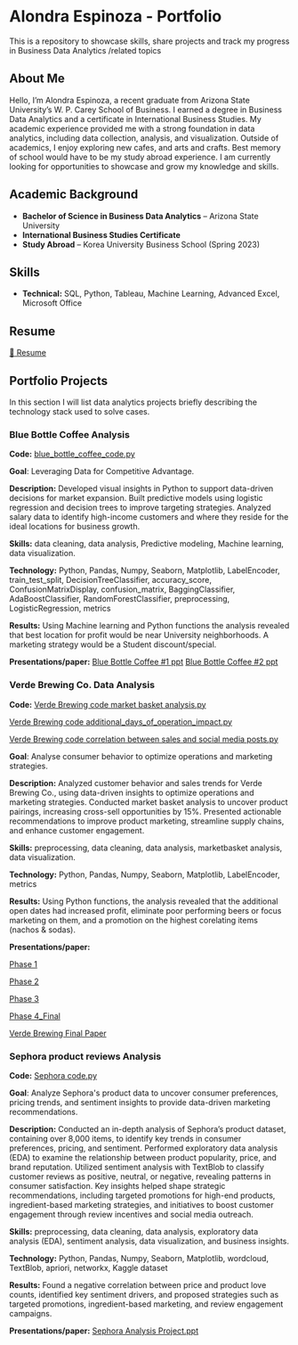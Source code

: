 # Alondra Espinoza - Portfolio  

This is a repository to showcase skills, share projects and track my progress in Business Data Analytics /related topics

## About Me  
Hello, I’m Alondra Espinoza, a recent graduate from Arizona State University’s W. P. Carey School of Business. I earned a degree in Business Data Analytics and a certificate in International Business Studies. My academic experience provided me with a strong foundation in data analytics, including data collection, analysis, and visualization. Outside of academics, I enjoy exploring new cafes, and arts and crafts. Best memory of school would have to be my study abroad experience. I am currently looking for opportunities to showcase and grow my knowledge and skills.

## Academic Background  
- **Bachelor of Science in Business Data Analytics** – Arizona State University  
- **International Business Studies Certificate**  
- **Study Abroad** – Korea University Business School (Spring 2023)   

## Skills  
- **Technical:** SQL, Python, Tableau, Machine Learning, Advanced Excel, Microsoft Office 

## Resume  
[📄 Resume](https://github.com/Alondra-E/Alondra-s-Portfolio/blob/main/Resume.pdf)

## Portfolio Projects
In this section I will list data analytics projects briefly describing the technology stack used to solve cases.

### Blue Bottle Coffee Analysis
**Code:** [blue_bottle_coffee_code.py](https://github.com/Alondra-E/Alondra-s-Portfolio/blob/main/blue_bottle_coffee_code.py)


**Goal**: Leveraging Data for Competitive Advantage.

**Description:** Developed visual insights in Python to support data-driven decisions for market expansion. Built predictive models using logistic regression and decision trees to improve targeting strategies. Analyzed salary data to identify high-income customers and where they reside for the ideal locations for business growth.

**Skills:** data cleaning, data analysis, Predictive modeling, Machine learning, data visualization.

**Technology:** Python, Pandas, Numpy, Seaborn, Matplotlib, LabelEncoder, train_test_split, DecisionTreeClassifier, accuracy_score, ConfusionMatrixDisplay, confusion_matrix, BaggingClassifier, AdaBoostClassifier, RandomForestClassifier, preprocessing, LogisticRegression, metrics

**Results:** Using Machine learning and Python functions the analysis revealed that best location for profit would be near University neighborhoods. A marketing strategy would be a Student discount/special.

**Presentations/paper:** 
[Blue Bottle Coffee #1 ppt](https://github.com/Alondra-E/Alondra-s-Portfolio/blob/main/Blue%20Bottle%20Coffee%20Company%20Presentation%20pt1.pptx.pdf)
[Blue Bottle Coffee #2 ppt](https://github.com/Alondra-E/Alondra-s-Portfolio/blob/main/Blue%20Bottle%20Coffee%20Company%20Presentation%20pt2.pptx.pdf)

### Verde Brewing Co. Data Analysis
**Code:** 
[Verde Brewing code market basket analysis.py](https://github.com/Alondra-E/Alondra-s-Portfolio/blob/main/Verde%20Brewing%20code%20market%20basket%20analysis.py)

[Verde Brewing code additional_days_of_operation_impact.py](https://github.com/Alondra-E/Alondra-s-Portfolio/blob/main/Verde%20Brewing%20code%20additional_days_of_operation_impact.py)

[Verde Brewing code correlation between sales and social media posts.py](https://github.com/Alondra-E/Alondra-s-Portfolio/blob/main/Verde%20Brewing%20code%20correlation%20between%20sales%20and%20social%20media%20posts.py)

**Goal**: Analyse consumer behavior to optimize operations and marketing strategies.

**Description:** Analyzed customer behavior and sales trends for Verde Brewing Co., using data-driven insights to optimize operations and marketing strategies. Conducted market basket analysis to uncover product pairings, increasing cross-sell opportunities by 15%. Presented actionable recommendations to improve product marketing, streamline supply chains, and enhance customer engagement.

**Skills:** preprocessing, data cleaning, data analysis, marketbasket analysis, data visualization.

**Technology:** Python, Pandas, Numpy, Seaborn, Matplotlib, LabelEncoder, metrics

**Results:** Using Python functions, the analysis revealed that the additional open dates had increased profit, eliminate poor performing beers or focus marketing on them, and a promotion on the highest corelating items (nachos & sodas).

**Presentations/paper:**

[Phase 1](https://github.com/Alondra-E/Alondra-s-Portfolio/blob/main/Phase%201_Verde%20Brewing.pdf)

[Phase 2](https://github.com/Alondra-E/Alondra-s-Portfolio/blob/main/Phase%202_Verde%20Brewing.pdf)

[Phase 3](https://github.com/Alondra-E/Alondra-s-Portfolio/blob/main/Phase%203_Verde%20Brewing.pdf)

[Phase 4_Final](https://github.com/Alondra-E/Alondra-s-Portfolio/blob/main/Phase%204_Verde%20Brewing%20Final%20Presentation.pdf)

[Verde Brewing Final Paper](https://github.com/Alondra-E/Alondra-s-Portfolio/blob/main/Verde%20Brewing%20Final%20Paper.pdf)

### Sephora product reviews Analysis
**Code:** 
[Sephora code.py](https://github.com/Alondra-E/Alondra-s-Portfolio/blob/main/Sephora_code.ipynb)

**Goal**: Analyze Sephora's product data to uncover consumer preferences, pricing trends, and sentiment insights to provide data-driven marketing recommendations.

**Description:** Conducted an in-depth analysis of Sephora’s product dataset, containing over 8,000 items, to identify key trends in consumer preferences, pricing, and sentiment. Performed exploratory data analysis (EDA) to examine the relationship between product popularity, price, and brand reputation. Utilized sentiment analysis with TextBlob to classify customer reviews as positive, neutral, or negative, revealing patterns in consumer satisfaction. Key insights helped shape strategic recommendations, including targeted promotions for high-end products, ingredient-based marketing strategies, and initiatives to boost customer engagement through review incentives and social media outreach.

**Skills:** preprocessing, data cleaning, data analysis, exploratory data analysis (EDA), sentiment analysis, data visualization, and business insights.

**Technology:** Python, Pandas, Numpy, Seaborn, Matplotlib, wordcloud, TextBlob, apriori, networkx, Kaggle dataset

**Results:** Found a negative correlation between price and product love counts, identified key sentiment drivers, and proposed strategies such as targeted promotions, ingredient-based marketing, and review engagement campaigns.

**Presentations/paper:**
[Sephora Analysis Project.ppt](https://github.com/Alondra-E/Alondra-s-Portfolio/blob/main/Sephora%20Analysis%20Project.pptx)
